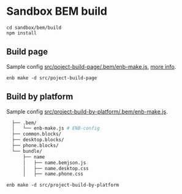 # Sandbox BEM build

    cd sandbox/bem/build
    npm install

## Build page

Sample config [src/poject-build-page/.bem/enb-make.js](src/poject-build-page/.bem/enb-make.js), [more info](https://github.com/enb/enb-bem-techs/blob/master/docs/build-page.ru.md).

    enb make -d src/poject-build-page

## Build by platform

Sample config [src/project-build-by-platform/.bem/enb-make.js](src/project-build-by-platform/.bem/enb-make.js).

```sh
  ├── .bem/
  │   └── enb-make.js # ENB-config
  ├── common.blocks/
  ├── desktop.blocks/
  ├── phone.blocks/
  └── bundle/
      ├── name
      │   ├── name.bemjson.js
      │   ├── name.desktop.css
      │   ├── name.phone.css
```

    enb make -d src/project-build-by-platform
